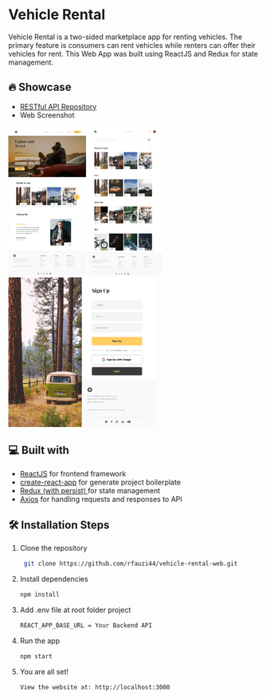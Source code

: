 # Vehicle Rental

Vehicle Rental is a two-sided marketplace app for renting vehicles. The primary feature is consumers can rent vehicles while renters can offer their vehicles for rent. This Web App was built using ReactJS and Redux for state management.

## 🔥 Showcase

- [RESTful API Repository](https://github.com/rfauzi44/vehicle-rental-api)
- Web Screenshot
<p float="left">
<img src="app1.png" alt="Alt text" height="300">
<img src="app2.png" alt="Alt text" height="300">
<img src="app3.png" alt="Alt text" height="300">
</p>

## 💻 Built with

- [ReactJS](https://github.com/facebook/react) for frontend framework
- [create-react-app](https://github.com/facebook/create-react-app) for generate project boilerplate
- [Redux (with persist) ](https://github.com/reduxjs/react-redux) for state management
- [Axios](https://github.com/axios/axios) for handling requests and responses to API

## 🛠️ Installation Steps

1. Clone the repository

   ```bash
    git clone https://github.com/rfauzi44/vehicle-rental-web.git
   ```

2. Install dependencies

   ```bash
   npm install
   ```

3. Add .env file at root folder project

   ```sh
   REACT_APP_BASE_URL = Your Backend API
   ```

4. Run the app

   ```bash
   npm start
   ```

5. You are all set!

   ```bash
   View the website at: http://localhost:3000
   ```